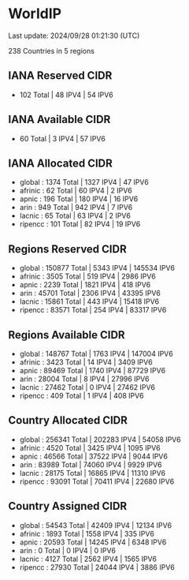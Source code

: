 # WorldIP

Last update: 2024/09/28 01:21:30 (UTC)

238 Countries in 5 regions

## IANA Reserved CIDR

- 102 Total | 48 IPV4 | 54 IPV6

## IANA Available CIDR

- 60 Total | 3 IPV4 | 57 IPV6

## IANA Allocated CIDR

- global : 1374 Total | 1327 IPV4 | 47 IPV6
- afrinic : 62 Total | 60 IPV4 | 2 IPV6
- apnic : 196 Total | 180 IPV4 | 16 IPV6
- arin : 949 Total | 942 IPV4 | 7 IPV6
- lacnic : 65 Total | 63 IPV4 | 2 IPV6
- ripencc : 101 Total | 82 IPV4 | 19 IPV6

## Regions Reserved CIDR

- global : 150877 Total | 5343 IPV4 | 145534 IPV6
- afrinic : 3505 Total | 519 IPV4 | 2986 IPV6
- apnic : 2239 Total | 1821 IPV4 | 418 IPV6
- arin : 45701 Total | 2306 IPV4 | 43395 IPV6
- lacnic : 15861 Total | 443 IPV4 | 15418 IPV6
- ripencc : 83571 Total | 254 IPV4 | 83317 IPV6

## Regions Available CIDR

- global : 148767 Total | 1763 IPV4 | 147004 IPV6
- afrinic : 3423 Total | 14 IPV4 | 3409 IPV6
- apnic : 89469 Total | 1740 IPV4 | 87729 IPV6
- arin : 28004 Total | 8 IPV4 | 27996 IPV6
- lacnic : 27462 Total | 0 IPV4 | 27462 IPV6
- ripencc : 409 Total | 1 IPV4 | 408 IPV6

## Country Allocated CIDR

- global : 256341 Total | 202283 IPV4 | 54058 IPV6
- afrinic : 4520 Total | 3425 IPV4 | 1095 IPV6
- apnic : 46566 Total | 37522 IPV4 | 9044 IPV6
- arin : 83989 Total | 74060 IPV4 | 9929 IPV6
- lacnic : 28175 Total | 16865 IPV4 | 11310 IPV6
- ripencc : 93091 Total | 70411 IPV4 | 22680 IPV6

## Country Assigned CIDR

- global : 54543 Total | 42409 IPV4 | 12134 IPV6
- afrinic : 1893 Total | 1558 IPV4 | 335 IPV6
- apnic : 20593 Total | 14245 IPV4 | 6348 IPV6
- arin : 0 Total | 0 IPV4 | 0 IPV6
- lacnic : 4127 Total | 2562 IPV4 | 1565 IPV6
- ripencc : 27930 Total | 24044 IPV4 | 3886 IPV6
